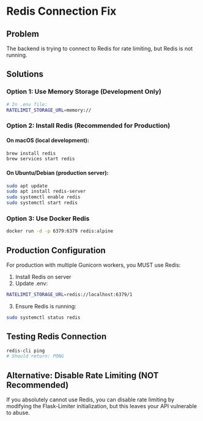 # Redis Connection Fix

## Problem
The backend is trying to connect to Redis for rate limiting, but Redis is not running.

## Solutions

### Option 1: Use Memory Storage (Development Only)
```bash
# In .env file:
RATELIMIT_STORAGE_URL=memory://
```

### Option 2: Install Redis (Recommended for Production)

#### On macOS (local development):
```bash
brew install redis
brew services start redis
```

#### On Ubuntu/Debian (production server):
```bash
sudo apt update
sudo apt install redis-server
sudo systemctl enable redis
sudo systemctl start redis
```

### Option 3: Use Docker Redis
```bash
docker run -d -p 6379:6379 redis:alpine
```

## Production Configuration

For production with multiple Gunicorn workers, you MUST use Redis:

1. Install Redis on server
2. Update .env:
```bash
RATELIMIT_STORAGE_URL=redis://localhost:6379/1
```

3. Ensure Redis is running:
```bash
sudo systemctl status redis
```

## Testing Redis Connection
```bash
redis-cli ping
# Should return: PONG
```

## Alternative: Disable Rate Limiting (NOT Recommended)
If you absolutely cannot use Redis, you can disable rate limiting by modifying the Flask-Limiter initialization, but this leaves your API vulnerable to abuse.